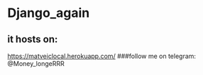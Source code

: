 # Django_again
## it hosts on:
https://matveiclocal.herokuapp.com/
###follow me on telegram: 
@Money_longeRRR
